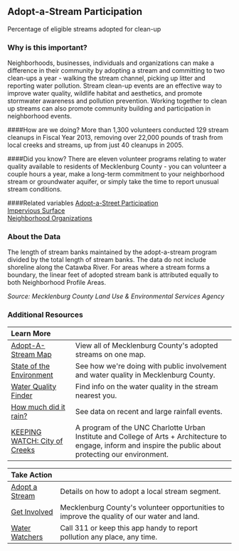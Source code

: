 ## Adopt-a-Stream Participation
Percentage of eligible streams adopted for clean-up

### Why is this important?
Neighborhoods, businesses, individuals and organizations can make a difference in their community by adopting a stream and committing to two clean-ups a year - walking the stream channel, picking up litter and reporting water pollution. Stream clean-up events are an effective way to improve water quality, wildlife habitat and aesthetics, and promote stormwater awareness and pollution prevention. Working together to clean up streams can also promote community building and participation in neighborhood events.

####How are we doing?
More than 1,300 volunteers conducted 129 stream cleanups in Fiscal Year 2013, removing over 22,000 pounds of trash from local creeks and streams, up from just 40 cleanups in 2005. 

####Did you know?
There are eleven volunteer programs relating to water quality available to residents of Mecklenburg County - you can volunteer a couple hours a year, make a long-term commitment to your neighborhood stream or groundwater aquifer, or simply take the time to report unusual stream conditions.

####Related variables
<a href="javascript:void(0)" onclick="model.metricId = 'm71'">Adopt-a-Street Participation</a>  
<a href="javascript:void(0)" onclick="model.metricId = 'm4'">Impervious Surface</a>  
<a href="javascript:void(0)" onclick="model.metricId = 'm73'">Neighborhood Organizations</a>  

### About the Data
The length of stream banks maintained by the adopt-a-stream program divided by the total length of stream banks. The data do not include shoreline along the Catawba River. For areas where a stream forms a boundary, the linear feet of adopted stream bank is attributed equally to both Neighborhood Profile Areas.

_Source: Mecklenburg County Land Use & Environmental Services Agency_

### Additional Resources
|Learn More |     |
|:- |:- |
|[Adopt-A-Stream Map](http://mapserver.mecklenburgcountync.gov/adoptastream/)|View all of Mecklenburg County's adopted streams on one map.
|[State of the Environment](http://charmeck.org/mecklenburg/county/LUESA/SOER/Pages/PublicInvolvement.aspx) | See how we're doing with public involvement and water quality in Mecklenburg County.
|[Water Quality Finder](http://maps.co.mecklenburg.nc.us/website/surfacewater/) |Find info on the water quality in the stream nearest you.
|[How much did it rain?](http://charmeck.org/stormwater/maps/Pages/MonthlyRainfallMaps.aspx) |See data on recent and large rainfall events. 
|[KEEPING WATCH: City of Creeks](http://keepingwatch.org/?q=article/programming-2015-keeping-watch-water-city-creeks) |A program of the UNC Charlotte Urban Institute and College of Arts + Architecture to engage, inform and inspire the public about protecting our environment.

|Take Action |     |
|:- |:- |
|[Adopt a Stream](http://www.charmeck.org/stormwater/VolunteerGetInvolved/Pages/Adopt-A-StreamProgram.aspx)|Details on how to adopt a local stream segment.
|[Get Involved](http://charmeck.org/mecklenburg/county/ParkandRec/Pages/Volunteer.aspx)| Mecklenburg County's volunteer opportunities to improve the quality of our water and land.
|[Water Watchers](http://charmeck.org/stormwater/ReportPollution/Pages/WaterWatchersapp.aspx)| Call 311 or keep this app handy to report pollution any place, any time.
